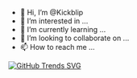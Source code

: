 - 👋 Hi, I’m @Kickblip
- 👀 I’m interested in ...
- 🌱 I’m currently learning ...
- 💞️ I’m looking to collaborate on ...
- 📫 How to reach me ...

<!-- [![GitHub Trends SVG]([https://api.githubtrends.io/user/svg/kickblip/langs)](https://githubtrends.io](https://api.githubtrends.io/user/svg/Kickblip/langs?time_range=one_year&include_private=True&theme=dark)

https://api.githubtrends.io/user/svg/Kickblip/langs?time_range=one_year&include_private=True&theme=dark -->

<!-- https://api.githubtrends.io/user/svg/Kickblip/langs?time_range=one_year&include_private=True&theme=dark -->

[![GitHub Trends SVG](https://api.githubtrends.io/user/svg/Kickblip/langs?time_range=one_year&include_private=True&theme=dark)](https://githubtrends.io)

<!---
Kickblip/Kickblip is a ✨ special ✨ repository because its `README.md` (this file) appears on your GitHub profile.
You can click the Preview link to take a look at your changes.
--->
